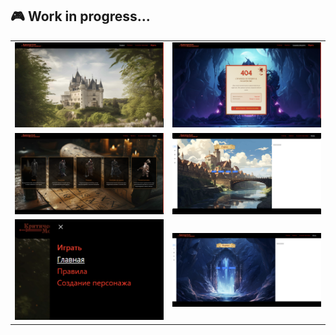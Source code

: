 ## 🎮 Work in progress...

<table>
  <tr>
    <td width="50%"><img src="src/assets/images/screenshots/main-screenshot.png" width="100%"></td>
    <td width="50%"><img src="src/assets/images/screenshots/notfound-screenshot.png" width="100%"></td>
  </tr>
  <tr>
    <td width="50%"><img src="src/assets/images/screenshots/hero-select-screenshot.png" width="100%"></td>
    <td width="50%"><img src="src/assets/images/screenshots/city-screenshot.png" width="100%"></td>
  </tr>
  <tr>
    <td width="50%"><img src="src/assets/images/screenshots/burger-screenshot.png" width="100%"></td>
    <td width="50%"><img src="src/assets/images/screenshots/portal-screenshot.png" width="100%"></td>
  </tr>
</table>
